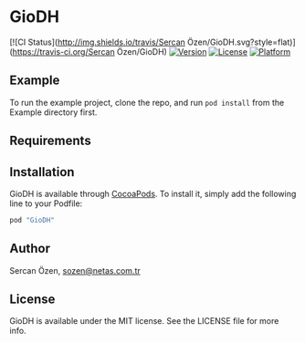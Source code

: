 # GioDH

[![CI Status](http://img.shields.io/travis/Sercan Özen/GioDH.svg?style=flat)](https://travis-ci.org/Sercan Özen/GioDH)
[![Version](https://img.shields.io/cocoapods/v/GioDH.svg?style=flat)](http://cocoapods.org/pods/GioDH)
[![License](https://img.shields.io/cocoapods/l/GioDH.svg?style=flat)](http://cocoapods.org/pods/GioDH)
[![Platform](https://img.shields.io/cocoapods/p/GioDH.svg?style=flat)](http://cocoapods.org/pods/GioDH)

## Example

To run the example project, clone the repo, and run `pod install` from the Example directory first.

## Requirements

## Installation

GioDH is available through [CocoaPods](http://cocoapods.org). To install
it, simply add the following line to your Podfile:

```ruby
pod "GioDH"
```

## Author

Sercan Özen, sozen@netas.com.tr

## License

GioDH is available under the MIT license. See the LICENSE file for more info.
